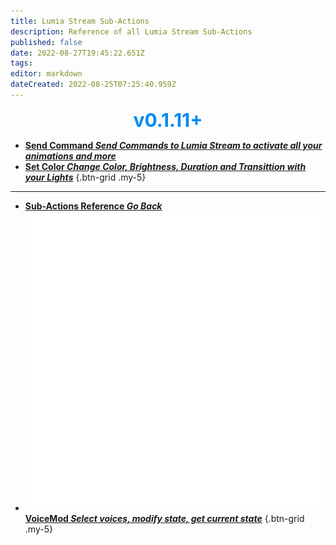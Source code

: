 ```yaml
---
title: Lumia Stream Sub-Actions
description: Reference of all Lumia Stream Sub-Actions
published: false
date: 2022-08-27T19:45:22.651Z
tags: 
editor: markdown
dateCreated: 2022-08-25T07:25:40.959Z
---
```


<section class="btn-grid" style="text-align: center;">
  
  <b style="color: #008BF1; font-size: 30px;">v0.1.11+</b>
  
</section>

* [<i class="mdi mdi-slash-forward-box" style="color: #FF4566;"></i>**Send Command *Send Commands to Lumia Stream to activate all your animations and more***](/en/Sub-Actions/Lumia-Stream/Send-Command)
* [<i class="mdi mdi-format-color-fill" style="color: #FF4566;"></i>**Set Color *Change Color, Brightness, Duration and Transittion with your Lights***](/en/Sub-Actions/Lumia-Stream/Set-Color)
{.btn-grid .my-5}

---

- [<i class="mdi mdi-chevron-left"></i>**Sub-Actions Reference *Go Back***](/en/Sub-Actions)
- [<img src="/logos/voicemod.png"/>**VoiceMod *Select voices, modify state, get current state***](/en/Sub-Actions/VoiceMod)
{.btn-grid .my-5}